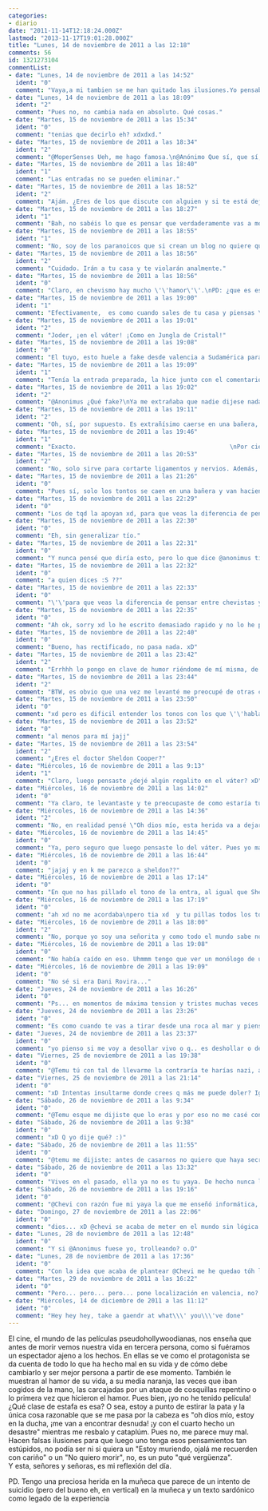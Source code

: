 ```yaml
---
categories:
- diario
date: "2011-11-14T12:18:24.000Z"
lastmod: "2013-11-17T19:01:28.000Z"
title: "Lunes, 14 de noviembre de 2011 a las 12:18"
comments: 56
id: 1321273104
commentList:
- date: "Lunes, 14 de noviembre de 2011 a las 14:52"
  ident: "0"
  comment: "Vaya,a mi tambien se me han quitado las ilusiones.Yo pensaba que despues de tener experiencias cercanas a la muerte(que,por cierto,lo siento,que suerte que no te ha pasao na peor =) ),se maduraba un poco jajajaj."
- date: "Lunes, 14 de noviembre de 2011 a las 18:09"
  ident: "2"
  comment: "Pues no, no cambia nada en absoluto. Qué cosas."
- date: "Martes, 15 de noviembre de 2011 a las 15:34"
  ident: "0"
  comment: "tenias que decirlo eh? xdxdxd."
- date: "Martes, 15 de noviembre de 2011 a las 18:34"
  ident: "2"
  comment: "@MoperSenses Ueh, me hago famosa.\n@Anónimo Que sí, que sí, que lo tuyo es mucho peor por ser tuyo. La muerte es la muerte, zopenc@.\nY si lo pasaste mal es comprensible, pero por mí mejor si lo cuentas en una entrada seria, que te van a hacer más caso."
- date: "Martes, 15 de noviembre de 2011 a las 18:40"
  ident: "1"
  comment: "Las entradas no se pueden eliminar."
- date: "Martes, 15 de noviembre de 2011 a las 18:52"
  ident: "2"
  comment: "Ajám. ¿Eres de los que discute con alguien y si te está dejando un poco por los suelos coges y borras todos tus comentarios?\nDe todas maneras no me refería a que la escribieses tú, sino a que comentases en una ya hecha que fuese seria si querías que te tomaran como tal."
- date: "Martes, 15 de noviembre de 2011 a las 18:27"
  ident: "1"
  comment: "Bah, no sabéis lo que es pensar que verdaderamente vas a morir, no me refiero a una caída en bici o en la ducha, me refiero estando en un hospital y que por los efectos secundarios de un medicamento distinto al que ha provocado tu ingreso se te paralice el cuerpo de tal forma que no puedas mover un solo músculo, así, de repente. Que tu madre se de cuenta, llame a las enfermeras llorando y que tú no puedas ni decir \'\'tranquila, mamá\'\' porque tu boca, al igual que todo tu cuerpo, no responde. \n\nTienes razón, no es tan \'\'guay\'\' como lo pintan  en las películas, nada es como lo pintan en las películas."
- date: "Martes, 15 de noviembre de 2011 a las 18:55"
  ident: "1"
  comment: "No, soy de los paranoicos que si crean un blog no quiere que le sigan \'\'el rastro\'\'."
- date: "Martes, 15 de noviembre de 2011 a las 18:56"
  ident: "2"
  comment: "Cuidado. Irán a tu casa y te violarán analmente."
- date: "Martes, 15 de noviembre de 2011 a las 18:56"
  ident: "0"
  comment: "Claro, en chevismo hay mucho \'\'hamor\'\'.\nPD: ¿que es ese extraño olor? así es el fake inconfundible."
- date: "Martes, 15 de noviembre de 2011 a las 19:00"
  ident: "1"
  comment: "Efectivamente,  es como cuando sales de tu casa y piensas \'\'¿me habré dejado la puerta abierta?\'\'. Dejarse la puerta abierta puede significar que un grupo armado de albanokosovares entren y pongan una jodida bomba."
- date: "Martes, 15 de noviembre de 2011 a las 19:01"
  ident: "2"
  comment: "Joder, ¡en el váter! ¡Como en Jungla de Cristal!"
- date: "Martes, 15 de noviembre de 2011 a las 19:08"
  ident: "0"
  comment: "El tuyo, esto huele a fake desde valencia a Sudamérica parándose un momento en USA de turismo."
- date: "Martes, 15 de noviembre de 2011 a las 19:09"
  ident: "1"
  comment: "Tenía la entrada preparada, la hice junto con el comentario, pero por estupidez la he perdido.... Ya la re-crearé en un blog xD\n\nAh, y lo de hamor, si te fijas lo ha hecho dos veces, no sé, quizá lo hizo a posta... xD"
- date: "Martes, 15 de noviembre de 2011 a las 19:02"
  ident: "2"
  comment: "@Anonimus ¿Qué fake?\nYa me extrañaba que nadie dijese nada sobre hamor, ¡pues se escribe así, cacho hijnorante!"
- date: "Martes, 15 de noviembre de 2011 a las 19:11"
  ident: "2"
  comment: "Oh, sí, por supuesto. Es extrañísimo caerse en una bañera, tiene que ser fake.\n\nEn un blog recóndito y privado, ¿no?\nHamor de toda la vida cibernética se escribe con hache."
- date: "Martes, 15 de noviembre de 2011 a las 19:46"
  ident: "1"
  comment: "Exacto.                                           \nPor cierto, la entrada me ha gustado. \'\' (pero del bueno eh, en vertical)\'\' es que en horizontal el corte no es efectivo."
- date: "Martes, 15 de noviembre de 2011 a las 20:53"
  ident: "2"
  comment: "No, solo sirve para cortarte ligamentos y nervios. Además, hay más probabilidades de sobrevivir y si juntamos eso con lo anterior...mano inútil para el resto de tu vida.\nPD. Sí, sé que me repetí en lo de \"muñeca\", se me pasó."
- date: "Martes, 15 de noviembre de 2011 a las 21:26"
  ident: "0"
  comment: "Pues sí, solo los tontos se caen en una bañera y van haciendose los guays sobre que no les importó que se iba a morir si no su aspecto, una de dos o te las quieres dar de guay o eres MUY superficial."
- date: "Martes, 15 de noviembre de 2011 a las 22:29"
  ident: "0"
  comment: "Los de tqd la apoyan xd, para que veas la diferencia de pensar entre chevistas y tqderos.A mi simplemente  me da risa que se escriban cosas como esta, con el poco sentido que tienen xd"
- date: "Martes, 15 de noviembre de 2011 a las 22:30"
  ident: "0"
  comment: "Eh, sin generalizar tío."
- date: "Martes, 15 de noviembre de 2011 a las 22:31"
  ident: "0"
  comment: "Y nunca pensé que diría esto, pero lo que dice @anonimus tiene cierto sentido."
- date: "Martes, 15 de noviembre de 2011 a las 22:32"
  ident: "0"
  comment: "a quien dices :S ??"
- date: "Martes, 15 de noviembre de 2011 a las 22:33"
  ident: "0"
  comment: "\'\'para que veas la diferencia de pensar entre chevistas y tqderos\'\'"
- date: "Martes, 15 de noviembre de 2011 a las 22:35"
  ident: "0"
  comment: "Ah ok, sorry xd lo he escrito demasiado rapido y no lo he pensado bien."
- date: "Martes, 15 de noviembre de 2011 a las 22:40"
  ident: "0"
  comment: "Bueno, has rectificado, no pasa nada. xD"
- date: "Martes, 15 de noviembre de 2011 a las 23:42"
  ident: "2"
  comment: "Errhhh lo pongo en clave de humor riéndome de mí misma, de que en esos milisegundos no se me ocurra otra cosa que pensar que esa gilipollez. Pero bueno, seguid con vuestro palo de escoba metido en el culo."
- date: "Martes, 15 de noviembre de 2011 a las 23:44"
  ident: "2"
  comment: "BTW, es obvio que una vez me levanté me preocupé de otras cosas."
- date: "Martes, 15 de noviembre de 2011 a las 23:50"
  ident: "0"
  comment: "xd pero es dificil entender los tonos con los que \'\'hablas\'\',si es para hacer reír o no,si lo dejas por escrito xdd"
- date: "Martes, 15 de noviembre de 2011 a las 23:52"
  ident: "0"
  comment: "al menos para mí jajj"
- date: "Martes, 15 de noviembre de 2011 a las 23:54"
  ident: "2"
  comment: "¿Eres el doctor Sheldon Cooper?"
- date: "Miércoles, 16 de noviembre de 2011 a las 9:13"
  ident: "1"
  comment: "Claro, luego pensaste ¿dejé algún regalito en el váter? xD"
- date: "Miércoles, 16 de noviembre de 2011 a las 14:02"
  ident: "0"
  comment: "Ya claro, te levantaste y te preocupaste de como estaría tu bonito pelo después de la ciada, no sea que vayas al medico y todos piensen mal de ti."
- date: "Miércoles, 16 de noviembre de 2011 a las 14:36"
  ident: "2"
  comment: "No, en realidad pensé \"Oh dios mío, esta herida va a dejar marca\", ¿cómo voy ahora a salir de casa? Me voy a hacer hikikomori."
- date: "Miércoles, 16 de noviembre de 2011 a las 14:45"
  ident: "0"
  comment: "Ya, pero seguro que luego pensaste lo del váter. Pues yo más de una vez he estado a punto de caerme y no he pensado en nada, bueno sí, en que nos buenas idea abusar del jabón."
- date: "Miércoles, 16 de noviembre de 2011 a las 16:44"
  ident: "0"
  comment: "jajaj y en k me parezco a sheldon??"
- date: "Miércoles, 16 de noviembre de 2011 a las 17:14"
  ident: "0"
  comment: "En que no has pillado el tono de la entra, al igual que Sheldon no pilla el sarcasmo o la ironía. Eso creo yo, igual la autora lo decía mirando otro aspecto."
- date: "Miércoles, 16 de noviembre de 2011 a las 17:19"
  ident: "0"
  comment: "ah xd no me acordaba\npero tia xd  y tu pillas todos los tonos cuando escribes?? k crack"
- date: "Miércoles, 16 de noviembre de 2011 a las 18:00"
  ident: "2"
  comment: "No, porque yo soy una señorita y como todo el mundo sabe nosotras no cagamos, expulsamos conejitos suaves y rosas. Seré rápida de pensamiento.\n\nEn eso exactamente, seh. Suelo pillarlos, si no al principio cuando llevan un rato escribiendo así."
- date: "Miércoles, 16 de noviembre de 2011 a las 19:08"
  ident: "0"
  comment: "No había caído en eso. Uhmmm tengo que ver un monólogo de un tío que al parecer habla de ello."
- date: "Miércoles, 16 de noviembre de 2011 a las 19:09"
  ident: "0"
  comment: "No sé si era Dani Rovira..."
- date: "Jueves, 24 de noviembre de 2011 a las 16:26"
  ident: "0"
  comment: "Ps... en momentos de máxima tension y tristes muchas veces pensamos en chorradas, yo no se si será fake o no la entrada, pero no me sorprendería en absoluto xd\n\n@Anonimus borde."
- date: "Jueves, 24 de noviembre de 2011 a las 23:26"
  ident: "0"
  comment: "Es como cuando te vas a tirar desde una roca al mar y piensas en gilipolleces de todo tipo xD"
- date: "Jueves, 24 de noviembre de 2011 a las 23:37"
  ident: "0"
  comment: "yo pienso si me voy a desollar vivo o q.. es deshollar o deshoyar ? o desoyar? xD bah, no me apetece busacrlo,s toy pasando cosas de sexadecimal a binario, a octal y a bcd"
- date: "Viernes, 25 de noviembre de 2011 a las 19:38"
  ident: "0"
  comment: "@Temu tú con tal de llevarme la contraría te harías nazi, aunque ya lo eres."
- date: "Viernes, 25 de noviembre de 2011 a las 21:14"
  ident: "0"
  comment: "xD Intentas insultarme donde crees q más me puede doler? Ignoraré tu comentario sobre q sea nazi, sobre llevarte la contraria.... haberte casado conmigo como digiste q harías pS! xDDDDD"
- date: "Sábado, 26 de noviembre de 2011 a las 9:34"
  ident: "0"
  comment: "@Temu esque me dijiste que lo eras y por eso no me casé contigo."
- date: "Sábado, 26 de noviembre de 2011 a las 9:38"
  ident: "0"
  comment: "xD Q yo dije qué? :)"
- date: "Sábado, 26 de noviembre de 2011 a las 11:55"
  ident: "0"
  comment: "@temu me dijiste: antes de casarnos no quiero que haya secretos entre nosotros, por eso debo de decirte que soy nazi. Entonces como mi yaya es judía te dejé."
- date: "Sábado, 26 de noviembre de 2011 a las 13:32"
  ident: "0"
  comment: "Vives en el pasado, ella ya no es tu yaya. De hecho nunca lo fue. Era yo"
- date: "Sábado, 26 de noviembre de 2011 a las 19:16"
  ident: "0"
  comment: "@Chevi con razón fue mi yaya la que me enseñó informática, si eras tú yaya chevi."
- date: "Domingo, 27 de noviembre de 2011 a las 22:06"
  ident: "0"
  comment: "dios... xD @chevi se acaba de meter en el mundo sin lógica de anonimus!!!! \n\nq vamos a hacer ahora?!\nQ VAMOS A HACER AHORAA1!!!!! yo no qiero perder a @chevi :( pero seguro q se qeda atrapado entre la mente retorcida de anonimus.... la zorra."
- date: "Lunes, 28 de noviembre de 2011 a las 12:48"
  ident: "0"
  comment: "Y si @Anonimus fuese yo, trolleando? o.O"
- date: "Lunes, 28 de noviembre de 2011 a las 17:36"
  ident: "0"
  comment: "Con la idea que acaba de plantear @Chevi me he quedao tóh locoh xD"
- date: "Martes, 29 de noviembre de 2011 a las 16:22"
  ident: "0"
  comment: "Pero... pero... pero... pone localización en valencia, no?! ... omg..."
- date: "Miércoles, 14 de diciembre de 2011 a las 11:12"
  ident: "0"
  comment: "Hey hey hey, take a gaendr at what\\\' you\\\'ve done"
---
```


El cine, el mundo de las películas pseudohollywoodianas, nos enseña que antes de morir vemos nuestra vida en tercera persona, como si fuéramos un espectador ajeno a los hechos. En ellas se ve como el protagonista se da cuenta de todo lo que ha hecho mal en su vida y de cómo debe cambiarlo y ser mejor persona a partir de ese momento. También le muestran al hamor de su vida, a su media naranja, las veces que iban cogidos de la mano, las carcajadas por un ataque de cosquillas repentino o lo primera vez que hicieron el hamor. Pues bien, ¡yo no he tenido película! ¿Qué clase de estafa es esa? O sea, estoy a punto de estirar la pata y la única cosa razonable que se me pasa por la cabeza es "oh dios mío, estoy en la ducha, ¡me van a encontrar desnuda! ¡y con el cuarto hecho un desastre" mientras me resbalo y cataplúm. Pues no, me parece muy mal. Hacen falsas ilusiones para que luego uno tenga esos pensamientos tan estúpidos, no podía ser ni si quiera un "Estoy muriendo, ojalá me recuerden con cariño" o un "No quiero morir", no, es un puto "qué vergüenza".  
Y esta, señores y señoras, es mi reflexión del día.  
  
PD. Tengo una preciosa herida en la muñeca que parece de un intento de suicidio (pero del bueno eh, en vertical) en la muñeca y un texto sardónico como legado de la experiencia